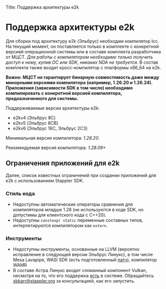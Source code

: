 Title: Поддержка архитектуры e2k

# Поддержка архитектуры e2k

Для сборки под архитектуру e2k (Эльбрус) необходим компилятор lcc. На текущий момент, он поставляется только в комплекте с конкретной версией операционной системы или в составе комплекта разработчика от МЦСТ. *Для работы с компилятором необходимо только получить доступ к нему, купив ОС или SDK, никаких NDA не требуется.* В состав комплекта также входит кросс-компилятор с платформы x86_64 на e2k.

**Важно: МЦСТ не гарантирует бинарную совместимость даже между минорными версиями компилятора (например, 1.26.20 и 1.26.24). Приложения (зависимости SDK в том числе) необходимо компилировать с конкретной версией компилятора, предназначенного для системы.**

Поддерживаемые версии архитектуры e2k:
* e2kv4 (Эльбрус 8С)
* e2kv5 (Эльбрус 8СВ)
* e2kv6 (Эльбрус 16С, Эльбрус 2С3)

Минимальная версия компилятора: *1.26.20*.

Рекомендуемая версия компилятора: *1.28.09+*

## Ограничения приложений для e2k

Далее, список известных ограничений при создании приложений для e2k с использованием Stappler SDK.

### Стиль кода

* Недоступны автоматические операторы сравнения для компиляторов младше 1.28 (не используются в коде SDK, но допустимы для клиентского кода с C++20).
* Недоступны `constexpr static` переменные составных типов, интерпетируются компилятором как `extern`.

### Инструменты

* Недоступны инструменты, основанные на LLVM (вероятно исправление в следующей версии Эльбрус Линукс), в том числе Mesa Lavapipe, WASI SDK (есть подготовленный [патч](https://t.me/sbkarr_s_e2k/4)), компилятор WAMR
* В составе Астра Линукс входит сломанный компонент Vulkan, несмотря на то, что его поддержка [есть](http://vulkan.gpuinfo.org/displayreport.php?id=28160) в системе. Обращайтесь sbkarr@stappler.org за консультацией, как его запустить.
